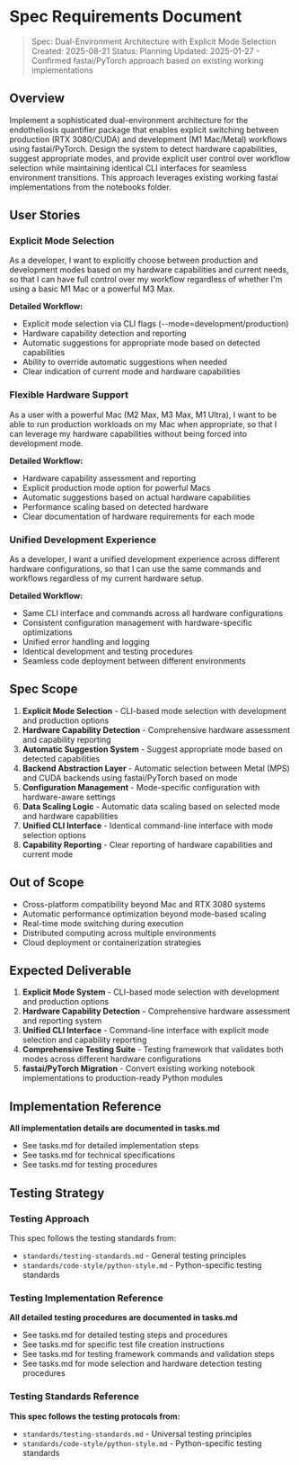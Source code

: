 # Spec Requirements Document

> Spec: Dual-Environment Architecture with Explicit Mode Selection
> Created: 2025-08-21
> Status: Planning
> Updated: 2025-01-27 - Confirmed fastai/PyTorch approach based on existing working implementations

## Overview

Implement a sophisticated dual-environment architecture for the endotheliosis quantifier package that enables explicit switching between production (RTX 3080/CUDA) and development (M1 Mac/Metal) workflows using fastai/PyTorch. Design the system to detect hardware capabilities, suggest appropriate modes, and provide explicit user control over workflow selection while maintaining identical CLI interfaces for seamless environment transitions. This approach leverages existing working fastai implementations from the notebooks folder.

## User Stories

### Explicit Mode Selection

As a developer, I want to explicitly choose between production and development modes based on my hardware capabilities and current needs, so that I can have full control over my workflow regardless of whether I'm using a basic M1 Mac or a powerful M3 Max.

**Detailed Workflow:**
- Explicit mode selection via CLI flags (--mode=development/production)
- Hardware capability detection and reporting
- Automatic suggestions for appropriate mode based on detected capabilities
- Ability to override automatic suggestions when needed
- Clear indication of current mode and hardware capabilities

### Flexible Hardware Support

As a user with a powerful Mac (M2 Max, M3 Max, M1 Ultra), I want to be able to run production workloads on my Mac when appropriate, so that I can leverage my hardware capabilities without being forced into development mode.

**Detailed Workflow:**
- Hardware capability assessment and reporting
- Explicit production mode option for powerful Macs
- Automatic suggestions based on actual hardware capabilities
- Performance scaling based on detected hardware
- Clear documentation of hardware requirements for each mode

### Unified Development Experience

As a developer, I want a unified development experience across different hardware configurations, so that I can use the same commands and workflows regardless of my current hardware setup.

**Detailed Workflow:**
- Same CLI interface and commands across all hardware configurations
- Consistent configuration management with hardware-specific optimizations
- Unified error handling and logging
- Identical development and testing procedures
- Seamless code deployment between different environments

## Spec Scope

1. **Explicit Mode Selection** - CLI-based mode selection with development and production options
2. **Hardware Capability Detection** - Comprehensive hardware assessment and capability reporting
3. **Automatic Suggestion System** - Suggest appropriate mode based on detected capabilities
4. **Backend Abstraction Layer** - Automatic selection between Metal (MPS) and CUDA backends using fastai/PyTorch based on mode
5. **Configuration Management** - Mode-specific configuration with hardware-aware settings
6. **Data Scaling Logic** - Automatic data scaling based on selected mode and hardware capabilities
7. **Unified CLI Interface** - Identical command-line interface with mode selection options
8. **Capability Reporting** - Clear reporting of hardware capabilities and current mode

## Out of Scope

- Cross-platform compatibility beyond Mac and RTX 3080 systems
- Automatic performance optimization beyond mode-based scaling
- Real-time mode switching during execution
- Distributed computing across multiple environments
- Cloud deployment or containerization strategies

## Expected Deliverable

1. **Explicit Mode System** - CLI-based mode selection with development and production options
2. **Hardware Capability Detection** - Comprehensive hardware assessment and reporting system
3. **Unified CLI Interface** - Command-line interface with explicit mode selection and capability reporting
4. **Comprehensive Testing Suite** - Testing framework that validates both modes across different hardware configurations
5. **fastai/PyTorch Migration** - Convert existing working notebook implementations to production-ready Python modules

## Implementation Reference

**All implementation details are documented in tasks.md**
- See tasks.md for detailed implementation steps
- See tasks.md for technical specifications
- See tasks.md for testing procedures

## Testing Strategy

### Testing Approach
This spec follows the testing standards from:
- `standards/testing-standards.md` - General testing principles
- `standards/code-style/python-style.md` - Python-specific testing standards

### Testing Implementation Reference
**All detailed testing procedures are documented in tasks.md**
- See tasks.md for detailed testing steps and procedures
- See tasks.md for specific test file creation instructions
- See tasks.md for testing framework commands and validation steps
- See tasks.md for mode selection and hardware detection testing procedures

### Testing Standards Reference
**This spec follows the testing protocols from:**
- `standards/testing-standards.md` - Universal testing principles
- `standards/code-style/python-style.md` - Python-specific testing standards

